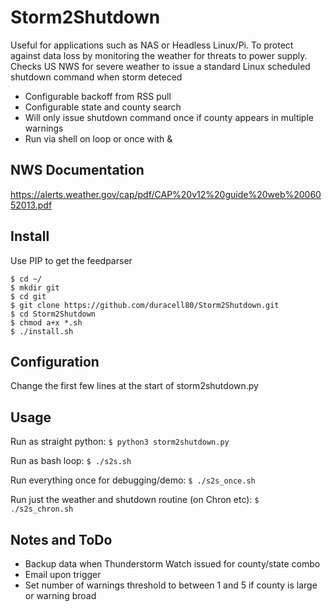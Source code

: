 # Storm2Shutdown
Useful for applications such as NAS or Headless Linux/Pi. To protect against data loss by monitoring the weather for threats to power supply. Checks US NWS for severe weather to issue a standard Linux scheduled shutdown command when storm deteced
- Configurable backoff from RSS pull
- Configurable state and county search
- Will only issue shutdown command once if county appears in multiple warnings
- Run via shell on loop or once with &

## NWS Documentation
https://alerts.weather.gov/cap/pdf/CAP%20v12%20guide%20web%2006052013.pdf

## Install
Use PIP to get the feedparser

```
$ cd ~/
$ mkdir git
$ cd git
$ git clone https://github.com/duracell80/Storm2Shutdown.git
$ cd Storm2Shutdown
$ chmod a+x *.sh
$ ./install.sh
```

## Configuration
Change the first few lines at the start of storm2shutdown.py

## Usage
Run as straight python:
`
$ python3 storm2shutdown.py
`

Run as bash loop:
`
$ ./s2s.sh
`

Run everything once for debugging/demo:
`
$ ./s2s_once.sh
`

Run just the weather and shutdown routine (on Chron etc):
`
$ ./s2s_chron.sh
`

## Notes and ToDo
- Backup data when Thunderstorm Watch issued for county/state combo
- Email upon trigger
- Set number of warnings threshold to between 1 and 5 if county is large or warning broad
